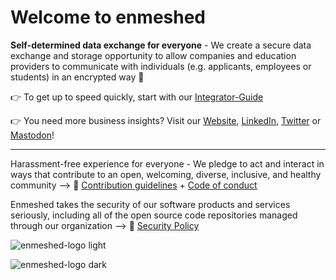 # **Welcome to enmeshed**

**Self-determined data exchange for everyone** - We create a secure data exchange and storage opportunity to allow companies and education providers to communicate with individuals (e.g. applicants, employees or students) in an encrypted way 🔐

👉 To get up to speed quickly, start with our [Integrator-Guide](https://enmeshed.eu/integrate/basics)

👉 You need more business insights? Visit our [Website](https://enmeshed.de), [LinkedIn](https://www.linkedin.com/showcase/enmeshed), [Twitter](https://twitter.com/enmeshed_jssoft) or [Mastodon](https://mastodon.social/@enmeshed)! 

------------------------------------------------------------------------------------------------------------------------------------------------------------

Harassment-free experience for everyone - We pledge to act and interact in ways that contribute to an open, welcoming, diverse, inclusive, and healthy community --> 🌈 [Contribution guidelines](https://github.com/nmshd/.github/blob/main/CONTRIBUTING.md) + [Code of conduct](https://github.com/nmshd/.github/blob/main/CODE_OF_CONDUCT.md)

Enmeshed takes the security of our software products and services seriously, including all of the open source code repositories managed through our organization --> 🚓 [Security Policy](https://github.com/nmshd/.github/security/policy)

![enmeshed-logo light](https://github.com/nmshd/.github/assets/128588360/baf6e31c-41b5-4fca-8667-85e827786c75#gh-light-mode-only)

![enmeshed-logo dark](https://github.com/nmshd/.github/assets/128588360/93c4743c-69fe-4dbb-a01e-eb8cad474320#gh-dark-mode-only)
